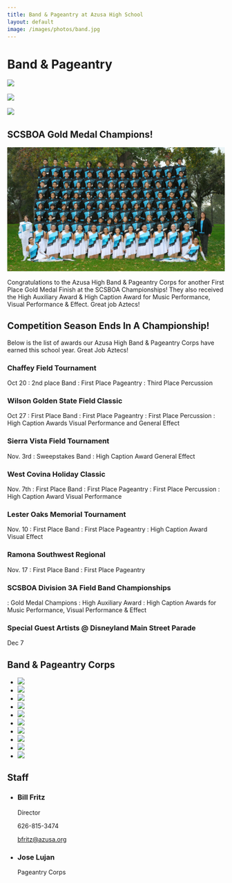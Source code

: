 ```yaml
---
title: Band & Pageantry at Azusa High School
layout: default
image: /images/photos/band.jpg
---
```


# Band & Pageantry

![](http://ahs-ausd-ca.schoolloop.com/uimg/file/1471331230544/4318864776100264058.jpg_wnp1000.jpg?1473722881361)

![](http://ahs-ausd-ca.schoolloop.com/uimg/file/1471331230544/3141578244695411231.jpg_wnp1000.jpg?1473722786169)

![](http://ahs-ausd-ca.schoolloop.com/uimg/file/1471331230544/2083625465836356414.jpg_wnp1000.jpg?1473722821709)

## SCSBOA Gold Medal Champions!

![](/images/photos/band.jpg)

Congratulations to the Azusa High Band & Pageantry Corps for another First Place Gold Medal Finish at the SCSBOA Championships!  They also received the High Auxiliary Award & High Caption Award for Music Performance, Visual Performance & Effect.  Great job Aztecs!

## Competition Season Ends In A Championship!

Below is the list of awards our Azusa High Band & Pageantry Corps have earned this school year.  Great Job Aztecs!

### Chaffey Field Tournament

Oct 20
: 2nd place Band
: First Place Pageantry
: Third Place Percussion
 
### Wilson Golden State Field Classic

Oct 27
: First Place Band
: First Place Pageantry
: First Place Percussion
: High Caption Awards Visual Performance and General Effect
 
### Sierra Vista Field Tournament

Nov. 3rd
: Sweepstakes Band
: High Caption Award General Effect
 
### West Covina Holiday Classic

Nov. 7th
: First Place Band
: First Place Pageantry
: First Place Percussion
: High Caption Award Visual Performance
 
### Lester Oaks Memorial Tournament

Nov. 10
: First Place Band
: First Place Pageantry
: High Caption Award Visual Effect
 
### Ramona Southwest Regional

Nov. 17
: First Place Band
: First Place Pageantry
 
### SCSBOA Division 3A Field Band Championships

: Gold Medal Champions
: High Auxiliary Award
: High Caption Awards for Music Performance, Visual Performance & Effect
 
### Special Guest Artists @ Disneyland Main Street Parade
Dec 7

## Band & Pageantry Corps

* ![](http://ahs-ausd-ca.schoolloop.com/uimg/image/1330874821019/1331967107018/1346922968544.jpg)
* ![](http://ahs-ausd-ca.schoolloop.com/uimg/image/1330874821019/1331967107018/1346922968544.jpg)
* ![](http://ahs-ausd-ca.schoolloop.com/uimg/image/1330874821019/1331967107018/1346922968545.jpg)
* ![](http://ahs-ausd-ca.schoolloop.com/uimg/image/1330874821019/1331967107018/1346922968547.jpg)
* ![](http://ahs-ausd-ca.schoolloop.com/uimg/image/1330874821019/1331967107018/1346922968549.jpg)
* ![](http://ahs-ausd-ca.schoolloop.com/uimg/image/1330874821019/1331967107018/1346922968550.jpg)
* ![](http://ahs-ausd-ca.schoolloop.com/uimg/image/1330874821019/1331967107018/1346922968553.jpg)
* ![](http://ahs-ausd-ca.schoolloop.com/uimg/image/1330874821019/1331967107018/1346922968558.jpg)
* ![](http://ahs-ausd-ca.schoolloop.com/uimg/image/1330874821019/1331967107018/1346922968563.jpg)
* ![](http://ahs-ausd-ca.schoolloop.com/uimg/image/1330874821019/1331967107018/1346922968573.jpg)

## Staff
 	
* ### Bill Fritz

  Director

  626-815-3474

  [bfritz@azusa.org](mailto:bfritz@azusa.org)

* ### Jose Lujan

  Pageantry Corps
